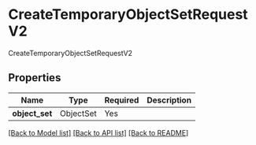 # CreateTemporaryObjectSetRequestV2

CreateTemporaryObjectSetRequestV2

## Properties
| Name | Type | Required | Description |
| ------------ | ------------- | ------------- | ------------- |
**object_set** | ObjectSet | Yes |  |


[[Back to Model list]](../../../README.md#models-v2-link) [[Back to API list]](../../../README.md#apis-v2-link) [[Back to README]](../../../README.md)
